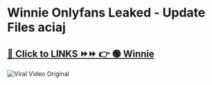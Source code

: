 
 # Winnie Onlyfans Leaked - Update Files aciaj

## <h2><a href="https://clipsfans.com/Winnie&ref=git">🔗 Click to LINKS ⏩⏩ 👉 🟢 Winnie </a></h2>

<a href="https://clipsfans.com/Winnie&ref=git" rel="nofollow" data-target="animated-image.originalLink"><img src="https://i.ibb.co.com/xMMVF88/686577567.gif" alt="Viral Video Original" style="max-width: 100%; display: inline-block;" data-target="animated-image.originalImage"></a>

